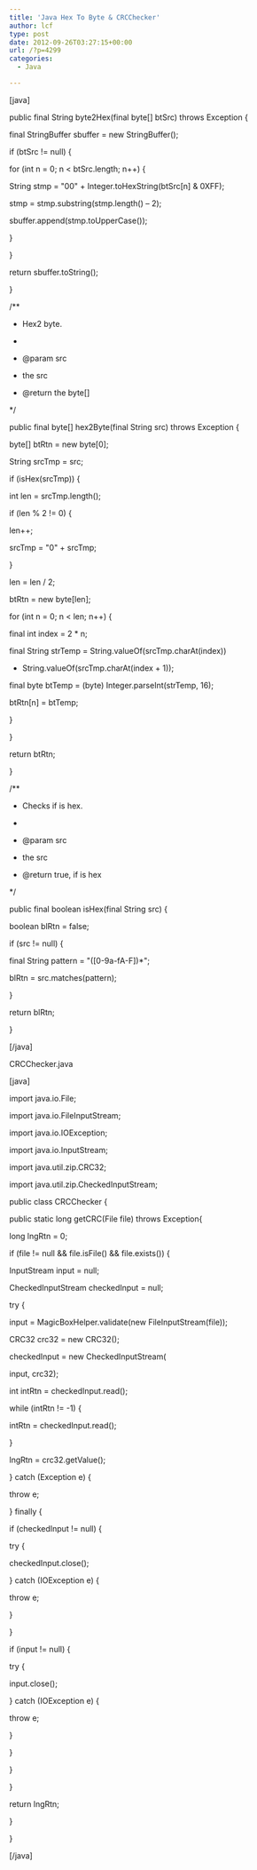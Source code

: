 ```yaml
---
title: 'Java Hex To Byte & CRCChecker'
author: lcf
type: post
date: 2012-09-26T03:27:15+00:00
url: /?p=4299
categories:
  - Java

---
```

[java]

public final String byte2Hex(final byte[] btSrc) throws Exception {
   
final StringBuffer sbuffer = new StringBuffer();
   
if (btSrc != null) {
   
for (int n = 0; n < btSrc.length; n++) {
   
String stmp = "00" + Integer.toHexString(btSrc[n] & 0XFF);
   
stmp = stmp.substring(stmp.length() &#8211; 2);
   
sbuffer.append(stmp.toUpperCase());
   
}
   
}
   
return sbuffer.toString();
   
}

/**
   
* Hex2 byte.
   
*
   
* @param src
   
* the src
   
* @return the byte[]
   
*/
   
public final byte[] hex2Byte(final String src) throws Exception {
   
byte[] btRtn = new byte[0];
   
String srcTmp = src;
   
if (isHex(srcTmp)) {
   
int len = srcTmp.length();
   
if (len % 2 != 0) {
   
len++;
   
srcTmp = "0" + srcTmp;
   
}
   
len = len / 2;
   
btRtn = new byte[len];
   
for (int n = 0; n < len; n++) {
   
final int index = 2 * n;
   
final String strTemp = String.valueOf(srcTmp.charAt(index))
   
+ String.valueOf(srcTmp.charAt(index + 1));
   
final byte btTemp = (byte) Integer.parseInt(strTemp, 16);
   
btRtn[n] = btTemp;
   
}
   
}
   
return btRtn;
   
}

/**
   
* Checks if is hex.
   
*
   
* @param src
   
* the src
   
* @return true, if is hex
   
*/
   
public final boolean isHex(final String src) {
   
boolean blRtn = false;
   
if (src != null) {
   
final String pattern = "([0-9a-fA-F])*";
   
blRtn = src.matches(pattern);
   
}
   
return blRtn;
   
}

[/java]



CRCChecker.java

[java]

import java.io.File;
  
import java.io.FileInputStream;
  
import java.io.IOException;
  
import java.io.InputStream;
  
import java.util.zip.CRC32;
  
import java.util.zip.CheckedInputStream;

public class CRCChecker {

public static long getCRC(File file) throws Exception{
   
long lngRtn = 0;
   
if (file != null && file.isFile() && file.exists()) {
   
InputStream input = null;
   
CheckedInputStream checkedInput = null;
   
try {
   
input = MagicBoxHelper.validate(new FileInputStream(file));
   
CRC32 crc32 = new CRC32();
   
checkedInput = new CheckedInputStream(
   
input, crc32);
   
int intRtn = checkedInput.read();
   
while (intRtn != -1) {
   
intRtn = checkedInput.read();
   
}
   
lngRtn = crc32.getValue();
   
} catch (Exception e) {
   
throw e;
   
} finally {
   
if (checkedInput != null) {
   
try {
   
checkedInput.close();
   
} catch (IOException e) {
   
throw e;
   
}
   
}
   
if (input != null) {
   
try {
   
input.close();
   
} catch (IOException e) {
   
throw e;
   
}
   
}
   
}
   
}
   
return lngRtn;
   
}

}

[/java]

